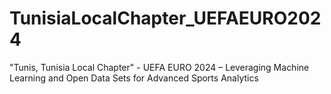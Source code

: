 # TunisiaLocalChapter_UEFAEURO2024

"Tunis, Tunisia Local Chapter" - UEFA EURO 2024 – Leveraging Machine Learning and Open Data Sets for Advanced Sports Analytics